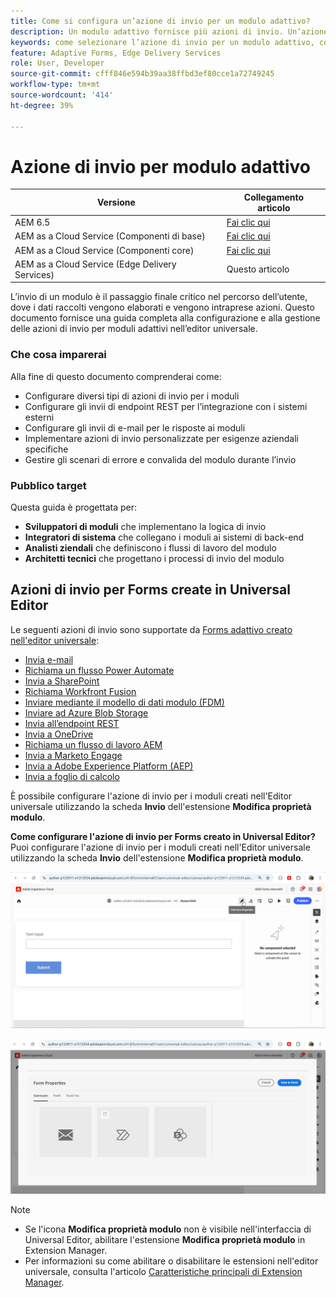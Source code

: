 ```yaml
---
title: Come si configura un’azione di invio per un modulo adattivo?
description: Un modulo adattivo fornisce più azioni di invio. Un’azione di invio definisce il modo in cui un modulo adattivo viene elaborato dopo l’invio. Puoi utilizzare le azioni di invio integrate o crearne di personalizzate.
keywords: come selezionare l’azione di invio per un modulo adattivo, collegare un modulo adattivo a un elenco di sharepoint, collegare un modulo adattivo a una raccolta documenti di sharepoint, collegare un modulo adattivo a un modello di dati modulo (FDM)
feature: Adaptive Forms, Edge Delivery Services
role: User, Developer
source-git-commit: cfff846e594b39aa38ffbd3ef80cce1a72749245
workflow-type: tm+mt
source-wordcount: '414'
ht-degree: 39%

---
```


# Azione di invio per modulo adattivo

| Versione | Collegamento articolo |
|---------|-----------------------------|
| AEM 6.5 | [Fai clic qui](https://experienceleague.adobe.com/docs/experience-manager-65/forms/adaptive-forms-basic-authoring/configuring-submit-actions.html) |
| AEM as a Cloud Service (Componenti di base) | [Fai clic qui](/help/forms/configuring-submit-actions.md) |
| AEM as a Cloud Service (Componenti core) | [Fai clic qui](/help/forms/configure-submit-actions-core-components.md) |
| AEM as a Cloud Service (Edge Delivery Services) | Questo articolo |


L’invio di un modulo è il passaggio finale critico nel percorso dell’utente, dove i dati raccolti vengono elaborati e vengono intraprese azioni. Questo documento fornisce una guida completa alla configurazione e alla gestione delle azioni di invio per moduli adattivi nell’editor universale.

### Che cosa imparerai

Alla fine di questo documento comprenderai come:

- Configurare diversi tipi di azioni di invio per i moduli
- Configurare gli invii di endpoint REST per l’integrazione con i sistemi esterni
- Configurare gli invii di e-mail per le risposte ai moduli
- Implementare azioni di invio personalizzate per esigenze aziendali specifiche
- Gestire gli scenari di errore e convalida del modulo durante l’invio

### Pubblico target

Questa guida è progettata per:

- **Sviluppatori di moduli** che implementano la logica di invio
- **Integratori di sistema** che collegano i moduli ai sistemi di back-end
- **Analisti ziendali** che definiscono i flussi di lavoro del modulo
- **Architetti tecnici** che progettano i processi di invio del modulo

## Azioni di invio per Forms create in Universal Editor

Le seguenti azioni di invio sono supportate da [Forms adattivo creato nell&#39;editor universale](/help/edge/docs/forms/universal-editor/create-forms.md):

- [Invia e-mail](/help/forms/configure-submit-action-send-email.md)
- [Richiama un flusso Power Automate](/help/forms/forms-microsoft-power-automate-integration.md)
- [Invia a SharePoint](/help/forms/configure-submit-action-sharepoint.md)
- [Richiama Workfront Fusion](/help/forms/submit-adaptive-form-to-workfront-fusion.md)
- [Inviare mediante il modello di dati modulo (FDM)](/help/forms/integrate-adaptive-form-with-fdm.md)
- [Inviare ad Azure Blob Storage](/help/forms/configure-submit-action-azure-blob-storage.md)
- [Invia all’endpoint REST](/help/forms/configure-submit-action-restpoint.md)
- [Invia a OneDrive](/help/forms/configure-submit-action-onedrive.md)
- [Richiama un flusso di lavoro AEM](/help/forms/configure-submit-action-workflow.md)
- [Invia a Marketo Engage](/help/forms/submit-adaptive-form-to-marketo-engage.md)
- [Invia a Adobe Experience Platform (AEP)](/help/forms/aem-forms-aep-connector.md)
- [Invia a foglio di calcolo](/help/forms/forms-submission-service.md)

<!--You can also submit an Adaptive Form in the Universal Editor to other storage or CRM integrations:

* [Connect Adaptive Form to Salesforce](/help/forms/aem-forms-salesforce-integration.md)
* [Connect an Adaptive Form to Microsoft&reg; Dynamics OData](/help/forms/ms-dynamics-odata-configuration.md)-->

È possibile configurare l&#39;azione di invio per i moduli creati nell&#39;Editor universale utilizzando la scheda **Invio** dell&#39;estensione **Modifica proprietà modulo**.

**Come configurare l&#39;azione di invio per Forms creato in Universal Editor?**
Puoi configurare l&#39;azione di invio per i moduli creati nell&#39;Editor universale utilizzando la scheda **Invio** dell&#39;estensione **Modifica proprietà modulo**.

![Icona proprietà modulo](/help/forms/assets/ue-form-properties-icon.png)

![Proprietà modulo editor universale](/help/forms/assets/ue-form-properties.png)

>[!NOTE]
>
> - Se l&#39;icona **Modifica proprietà modulo** non è visibile nell&#39;interfaccia di Universal Editor, abilitare l&#39;estensione **Modifica proprietà modulo** in Extension Manager.
> - Per informazioni su come abilitare o disabilitare le estensioni nell&#39;editor universale, consulta l&#39;articolo [Caratteristiche principali di Extension Manager](https://developer.adobe.com/uix/docs/extension-manager/feature-highlights/#enablingdisabling-extensions).




